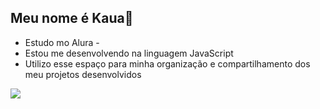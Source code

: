 ## Meu nome é Kaua👋

- Estudo mo Alura -
- Estou me desenvolvendo na linguagem JavaScript
- Utilizo esse espaço para minha organização e compartilhamento dos meu projetos desenvolvidos

![](https://media1.tenor.com/m/S0etLbUHAtAAAAAd/cool-fun.gif)

 
